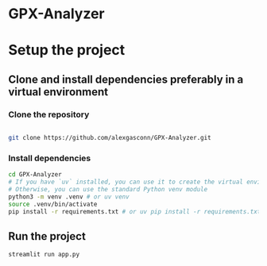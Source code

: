 # GPX-Analyzer

# Setup the project

## Clone and install dependencies preferably in a virtual environment

### Clone the repository

```bash

git clone https://github.com/alexgasconn/GPX-Analyzer.git
```

### Install dependencies

```bash
cd GPX-Analyzer
# If you have `uv` installed, you can use it to create the virtual environment and install dependencies
# Otherwise, you can use the standard Python venv module
python3 -m venv .venv # or uv venv
source .venv/bin/activate
pip install -r requirements.txt # or uv pip install -r requirements.txt
```

## Run the project

```bash
streamlit run app.py
```
